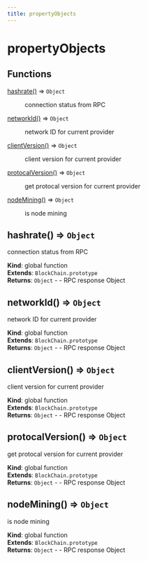 ```yaml
---
title: propertyObjects
---
```


# propertyObjects

## Functions

<dl>
<dt><a href="#hashrate">hashrate()</a> ⇒ <code>Object</code></dt>
<dd><p>connection status from RPC</p>
</dd>
<dt><a href="#networkId">networkId()</a> ⇒ <code>Object</code></dt>
<dd><p>network ID for current provider</p>
</dd>
<dt><a href="#clientVersion">clientVersion()</a> ⇒ <code>Object</code></dt>
<dd><p>client version for current provider</p>
</dd>
<dt><a href="#protocalVersion">protocalVersion()</a> ⇒ <code>Object</code></dt>
<dd><p>get protocal version for current provider</p>
</dd>
<dt><a href="#nodeMining">nodeMining()</a> ⇒ <code>Object</code></dt>
<dd><p>is node mining</p>
</dd>
</dl>

<a name="hashrate"></a>

## hashrate() ⇒ <code>Object</code>
connection status from RPC

**Kind**: global function  
**Extends**: <code>BlockChain.prototype</code>  
**Returns**: <code>Object</code> - - RPC response Object  
<a name="networkId"></a>

## networkId() ⇒ <code>Object</code>
network ID for current provider

**Kind**: global function  
**Extends**: <code>BlockChain.prototype</code>  
**Returns**: <code>Object</code> - - RPC response Object  
<a name="clientVersion"></a>

## clientVersion() ⇒ <code>Object</code>
client version for current provider

**Kind**: global function  
**Extends**: <code>BlockChain.prototype</code>  
**Returns**: <code>Object</code> - - RPC response Object  
<a name="protocalVersion"></a>

## protocalVersion() ⇒ <code>Object</code>
get protocal version for current provider

**Kind**: global function  
**Extends**: <code>BlockChain.prototype</code>  
**Returns**: <code>Object</code> - - RPC response Object  
<a name="nodeMining"></a>

## nodeMining() ⇒ <code>Object</code>
is node mining

**Kind**: global function  
**Extends**: <code>BlockChain.prototype</code>  
**Returns**: <code>Object</code> - - RPC response Object  
